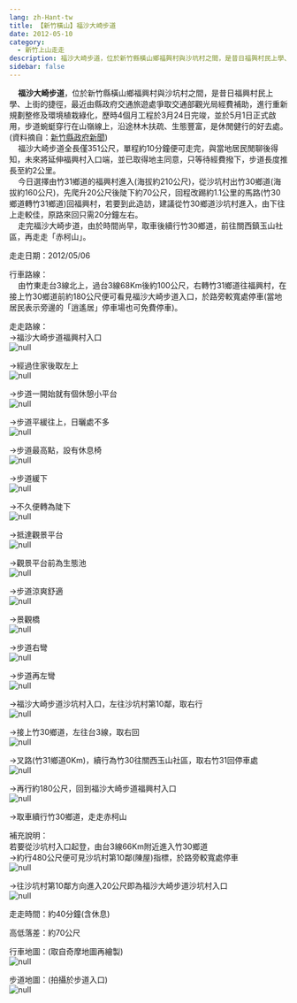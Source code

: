 ```yaml
---
lang: zh-Hant-tw
title: 【新竹橫山】福沙大崎步道
date: 2012-05-10
category: 
  - 新竹上山走走
description: 福沙大崎步道，位於新竹縣橫山鄉福興村與沙坑村之間，是昔日福興村民上學、上街的捷徑，最近由縣政府交通旅遊處爭取交通部觀光局經費補助，進行重新規劃整修及環境植栽綠化，歷時4個月工程於3月24日完竣，並於5月1日正式啟用，步道蜿蜓穿行在山嶺線上，沿途林木扶疏、生態豐富，是休閒健行的好去處。(資料摘自：[新竹縣政府新聞](http://www.hsinchu.gov.tw/modules/v6_mseeage/news/detail.asp?id=201204270006)) 福沙大崎步道全長僅351公尺，單程約10分鐘便可走完，與當地居民閒聊後得知，未來將延伸福興村入口端，並已取得地主同意，只等待經費撥下，步道長度推長至約2公里。 今日選擇由竹31鄉道的福興村進入(海拔約210公尺)，從沙坑村出竹30鄉道(海拔約160公尺)，先爬升20公尺後陡下約70公尺，回程改踢約1.1公里的馬路(竹30鄉道轉竹31鄉道)回福興村，若要到此造訪，建議從竹30鄉道沙坑村進入，由下往上走較佳，原路來回只需20分鐘左右。 走完福沙大崎步道，由於時間尚早，取車後續行竹30鄉道，前往關西鎮玉山社區，再走走「赤柯山」。
sidebar: false
---
```


    **福沙大崎步道**，位於新竹縣橫山鄉福興村與沙坑村之間，是昔日福興村民上學、上街的捷徑，最近由縣政府交通旅遊處爭取交通部觀光局經費補助，進行重新規劃整修及環境植栽綠化，歷時4個月工程於3月24日完竣，並於5月1日正式啟用，步道蜿蜓穿行在山嶺線上，沿途林木扶疏、生態豐富，是休閒健行的好去處。(資料摘自：[新竹縣政府新聞](http://www.hsinchu.gov.tw/modules/v6_mseeage/news/detail.asp?id=201204270006))  
    福沙大崎步道全長僅351公尺，單程約10分鐘便可走完，與當地居民閒聊後得知，未來將延伸福興村入口端，並已取得地主同意，只等待經費撥下，步道長度推長至約2公里。  
    今日選擇由竹31鄉道的福興村進入(海拔約210公尺)，從沙坑村出竹30鄉道(海拔約160公尺)，先爬升20公尺後陡下約70公尺，回程改踢約1.1公里的馬路(竹30鄉道轉竹31鄉道)回福興村，若要到此造訪，建議從竹30鄉道沙坑村進入，由下往上走較佳，原路來回只需20分鐘左右。  
    走完福沙大崎步道，由於時間尚早，取車後續行竹30鄉道，前往關西鎮玉山社區，再走走「赤柯山」。

走走日期：2012/05/06

行車路線：  
    由竹東走台3線北上，過台3線68Km後約100公尺，右轉竹31鄉道往福興村，在接上竹30鄉道前約180公尺便可看見福沙大崎步道入口，於路旁較寬處停車(當地居民表示旁邊的「逍遙居」停車場也可免費停車)。

走走路線：  
→福沙大崎步道福興村入口  
![null](image/220284144_l.jpg)

→經過住家後取左上  
![null](image/220284153_l.jpg)

→步道一開始就有個休憩小平台  
![null](image/220284160_l.jpg)

→步道平緩往上，日曬處不多  
![null](image/220284170_l.jpg)

→步道最高點，設有休息椅  
![null](image/220284181_l.jpg)

→步道緩下  
![null](image/220284190_l.jpg)

→不久便轉為陡下  
![null](image/220284200_l.jpg)

→抵達觀景平台  
![null](image/220284214_l.jpg)

→觀景平台前為生態池  
![null](image/220284220_l.jpg)

→步道涼爽舒適  
![null](image/220284270_l.jpg)

→景觀橋  
![null](image/220284287_l.jpg)

→步道右彎  
![null](image/220284298_l.jpg)

→步道再左彎  
![null](image/220284305_l.jpg)

→福沙大崎步道沙坑村入口，左往沙坑村第10鄰，取右行  
![null](image/220284313_l.jpg)

→接上竹30鄉道，左往台3線，取右回  
![null](image/220284324_l.jpg)

→叉路(竹31鄉道0Km)，續行為竹30往關西玉山社區，取右竹31回停車處  
![null](image/220284334_l.jpg)

→再行約180公尺，回到福沙大崎步道福興村入口  
![null](image/220284344_l.jpg)

→取車續行竹30鄉道，走走赤柯山

補充說明：  
若要從沙坑村入口起登，由台3線66Km附近進入竹30鄉道  
→約行480公尺便可見沙坑村第10鄰(陳屋)指標，於路旁較寬處停車  
![null](image/220284331_l.jpg)

→往沙坑村第10鄰方向進入20公尺即為福沙大崎步道沙坑村入口  
![null](image/220284320_l.jpg)

走走時間：約40分鐘(含休息)

高低落差：約70公尺

行車地圖：(取自奇摩地圖再繪製)  
![null](image/220284441_l.jpg)

步道地圖：(拍攝於步道入口)  
![null](image/220284370_l.jpg)